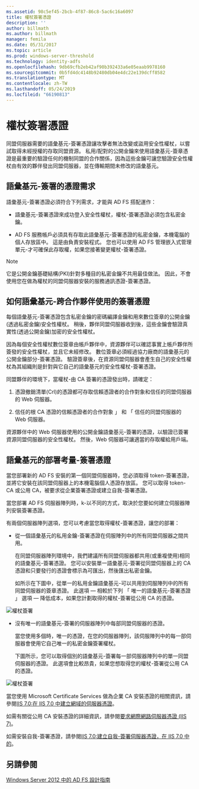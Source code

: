 ```yaml
---
ms.assetid: 98c5ef45-2bcb-4f87-86c8-5ac6c16a6097
title: 權杖簽署憑證
description: ''
author: billmath
ms.author: billmath
manager: femila
ms.date: 05/31/2017
ms.topic: article
ms.prod: windows-server-threshold
ms.technology: identity-adfs
ms.openlocfilehash: 9db69cfb2eb42af90b392433a6e05eaab9978160
ms.sourcegitcommit: 0b5fd4dc4148b92480db04e4dc22e139dcff8582
ms.translationtype: MT
ms.contentlocale: zh-TW
ms.lasthandoff: 05/24/2019
ms.locfileid: "66190813"
---
```

# <a name="token-signing-certificates"></a>權杖簽署憑證

同盟伺服器需要的語彙基元\-簽署憑證讓攻擊者無法改變或盜用安全性權杖，以嘗試取得未經授權的存取同盟資源。 私用\/配對的公開金鑰來使用語彙基元\-簽章憑證是最重要的驗證任何的機制同盟的合作關係，因為這些金鑰可讓您驗證安全性權杖由有效的夥伴發出同盟伺服器，並在傳輸期間未修改的語彙基元。  
  
## <a name="token-signing-certificate-requirements"></a>語彙基元\-簽署的憑證需求  
語彙基元\-簽署憑證必須符合下列需求，才能與 AD FS 搭配運作：  
  
-   語彙基元\-簽署憑證來成功登入安全性權杖，權杖\-簽署憑證必須包含私密金鑰。  
  
-   AD FS 服務帳戶必須具有存取此語彙基元\-簽署憑證的私密金鑰，本機電腦的個人存放區中。 這是由負責安裝程式。 您也可以使用 AD FS 管理嵌入式管理單元\-才可確保此存取權，如果您接著變更權杖\-簽署憑證。  
  
> [!NOTE]  
> 它是公開金鑰基礎結構\(PKI\)針對多種目的私密金鑰不共用最佳做法。 因此，不會使用您在做為權杖的同盟伺服器安裝的服務通訊憑證\-簽署憑證。  
  
## <a name="how-token-signing-certificates-are-used-across-partners"></a>如何語彙基元\-跨合作夥伴使用的簽署憑證  
每個語彙基元\-簽署憑證包含私密金鑰的密碼編譯金鑰和用來數位簽章的公開金鑰\(透過私密金鑰\)安全性權杖。 稍後，夥伴同盟伺服器收到後，這些金鑰會驗證真實性\(透過公開金鑰\)加密的安全性權杖。  
  
因為每個安全性權杖數位簽章由帳戶夥伴中，資源夥伴可以確認事實上帳戶夥伴所簽發的安全性權杖，並且它未經修改。 數位簽章必須經過協力廠商的語彙基元的公開金鑰部分\-簽署憑證。 驗證簽章後，在資源同盟伺服器會產生自己的安全性權杖為其組織則是針對與它自己的語彙基元的安全性權杖\-簽署憑證。  
  
同盟夥伴的環境下，當權杖\-由 CA 簽署的憑證發出時，請確定：  
  
1.  憑證撤銷清單\(Crl\)的憑證都可存取信賴憑證者的合作對象和信任的同盟伺服器的 Web 伺服器。  
  
2.  信任的根 CA 憑證的信賴憑證者的合作對象 」 和 「 信任的同盟伺服器的 Web 伺服器。  
  
資源夥伴中的 Web 伺服器使用的公開金鑰語彙基元\-簽署的憑證，以驗證已簽署資源同盟伺服器的安全性權杖。 然後，Web 伺服器可讓適當的存取權給用戶端。  
  
## <a name="deployment-considerations-for-token-signing-certificates"></a>語彙基元的部署考量\-簽署憑證  
當您部署新的 AD FS 安裝的第一個同盟伺服器時，您必須取得 token\-簽署憑證，並將它安裝在該同盟伺服器上的本機電腦個人憑證存放區。 您可以取得 token\-CA 或公用 CA，被要求從企業簽署憑證或建立自我\-簽署憑證。  
  
當您部署 AD FS 伺服器陣列時，k\-以不同的方式，取決於您要如何建立伺服器陣列安裝簽署憑證。  
  
有兩個伺服器陣列選項，您可以考慮當您取得權杖\-簽署憑證，讓您的部署：  
  
-   從一個語彙基元的私用金鑰\-簽署憑證在伺服陣列中的所有同盟伺服器之間共用。  
  
    在同盟伺服器陣列環境中，我們建議所有同盟伺服器都共用\(或重複使用\)相同的語彙基元\-簽署憑證。 您可以安裝單一語彙基元\-簽署從同盟伺服器上的 CA 憑證和只要發行的憑證會標示為可匯出，然後匯出私密金鑰。  
  
    如所示在下圖中，從單一的私用金鑰語彙基元\-可以共用到伺服陣列中的所有同盟伺服器的簽章憑證。 此選項 — 相較於下列 「 唯一的語彙基元\-簽署憑證 」 選項 — 降低成本，如果您計劃取得的權杖\-簽署從公用 CA 的憑證。  
  
![權杖簽署](media/adfs2_fedserver_certstory_3.gif)  
  
-   沒有唯一的語彙基元\-簽署的伺服器陣列中每部同盟伺服器的憑證。  
  
    當您使用多個時，唯一的憑證，在您的伺服器陣列，該伺服陣列中的每一部伺服器會使用它自己唯一的私密金鑰簽署權杖。  
  
    下圖所示，您可以取得個別的語彙基元\-簽署每一部伺服器陣列中的單一同盟伺服器的憑證。 此選項會比較昂貴，如果您想取得您的權杖\-簽署從公用 CA 的憑證。  
  
![權杖簽署](media/adfs2_fedserver_certstory_4.gif)  
  
當您使用 Microsoft Certificate Services 做為企業 CA 安裝憑證的相關資訊，請參閱[IIS 7.0:在 IIS 7.0 中建立網域的伺服器憑證](https://go.microsoft.com/fwlink/?LinkId=108548)。  
  
如需有關從公用 CA 安裝憑證的詳細資訊，請參閱[要求網際網路伺服器憑證 (IIS 7)](https://go.microsoft.com/fwlink/?LinkId=108549)。  
  
如需安裝自我\-簽署憑證，請參閱[IIS 7.0:建立自我\-簽署伺服器憑證，在 IIS 7.0 中的](https://go.microsoft.com/fwlink/?LinkID=108271)。  
  
## <a name="see-also"></a>另請參閱
[Windows Server 2012 中的 AD FS 設計指南](AD-FS-Design-Guide-in-Windows-Server-2012.md)
